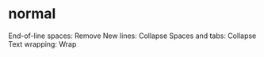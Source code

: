 # normal

End-of-line spaces: Remove New lines: Collapse Spaces and tabs: Collapse Text wrapping: Wrap

